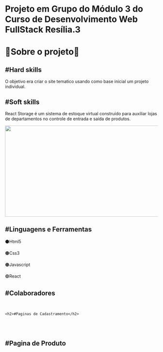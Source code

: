 <h1>Projeto em Grupo do Módulo 3 do Curso de Desenvolvimento Web FullStack Resília.3</h1>
    <h1>🔵Sobre o projeto🔵</h1>
    <h2>#Hard skills</h2>
    <p>O objetivo era criar o site tematico usando como base inicial um projeto individual.</p>
    <h2>#Soft skills</h2>
    <p>React Storage é um sistema de estoque virtual construído para auxiliar lojas de departamentos no controle de entrada e saída de produtos.</p>
    <img width="600" height="300" src="./imgs/filmes.jpeg" alt="">
   <h2>#Linguagens e Ferramentas</h2>
   <p>⚫Html5</p>
   <p>🟤Css3</p>
   <p>🟠Javascript</p>
   <p>🟣React</p>
   
   <h2>#Colaboradores</h2>
   <a href="blob:https://web.whatsapp.com/58e65d09-98d1-414c-b8e9-4ee2ed977a05"></a>
   <br>
   
    <h2>#Paginas de Cadastramento</h2>
   <a href="blob:https://web.whatsapp.com/2cbc1b6e-2a50-4982-9f6b-502899da8508"></a>
   <br>
    <a href="blob:https://web.whatsapp.com/807bf512-49f6-4ff0-abd9-7c8c6668b81c"></a>
   <br>
   
   <h2>#Pagina de Produto</h2>
   <a href="blob:https://web.whatsapp.com/6d464fef-8f6b-4e5c-b64c-58762dcca92b"></a>
   <br>
   
